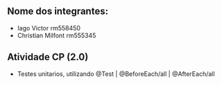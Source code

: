 ## Nome dos integrantes:
- Iago Victor rm558450
- Christian Milfont rm555345

## Atividade CP (2.0)
- Testes unitarios, utilizando @Test | @BeforeEach/all | @AfterEach/all

